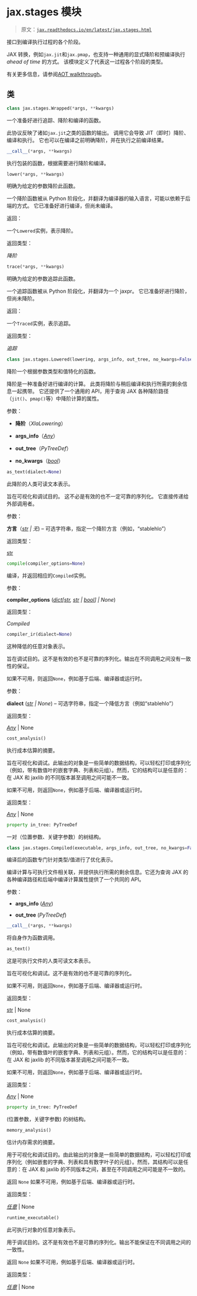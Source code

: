 # jax.stages 模块

> 原文：[`jax.readthedocs.io/en/latest/jax.stages.html`](https://jax.readthedocs.io/en/latest/jax.stages.html)

接口到编译执行过程的各个阶段。

JAX 转换，例如`jax.jit`和`jax.pmap`，也支持一种通用的显式降阶和预编译执行 *ahead of time* 的方式。 该模块定义了代表这一过程各个阶段的类型。

有关更多信息，请参阅[AOT walkthrough](https://jax.readthedocs.io/en/latest/aot.html)。

## 类

```py
class jax.stages.Wrapped(*args, **kwargs)
```

一个准备好进行追踪、降阶和编译的函数。

此协议反映了诸如`jax.jit`之类的函数的输出。 调用它会导致 JIT（即时）降阶、编译和执行。 它也可以在编译之前明确降阶，并在执行之前编译结果。

```py
__call__(*args, **kwargs)
```

执行包装的函数，根据需要进行降阶和编译。

```py
lower(*args, **kwargs)
```

明确为给定的参数降阶此函数。

一个降阶函数被从 Python 阶段化，并翻译为编译器的输入语言，可能以依赖于后端的方式。 它已准备好进行编译，但尚未编译。

返回：

一个`Lowered`实例，表示降阶。

返回类型：

*降阶*

```py
trace(*args, **kwargs)
```

明确为给定的参数追踪此函数。

一个追踪函数被从 Python 阶段化，并翻译为一个 jaxpr。 它已准备好进行降阶，但尚未降阶。

返回：

一个`Traced`实例，表示追踪。

返回类型：

*追踪*

```py
class jax.stages.Lowered(lowering, args_info, out_tree, no_kwargs=False)
```

降阶一个根据参数类型和值特化的函数。

降阶是一种准备好进行编译的计算。 此类将降阶与稍后编译和执行所需的剩余信息一起携带。 它还提供了一个通用的 API，用于查询 JAX 各种降阶路径（`jit()`、`pmap()`等）中降阶计算的属性。

参数：

+   **降阶**（*XlaLowering*）

+   **args_info**（[*Any*](https://docs.python.org/3/library/typing.html#typing.Any "(在 Python v3.12 中)")）

+   **out_tree**（*PyTreeDef*）

+   **no_kwargs**（[*bool*](https://docs.python.org/3/library/functions.html#bool "(在 Python v3.12 中)")）

```py
as_text(dialect=None)
```

此降阶的人类可读文本表示。

旨在可视化和调试目的。 这不必是有效的也不一定可靠的序列化。 它直接传递给外部调用者。

参数：

**方言**（[*str*](https://docs.python.org/3/library/stdtypes.html#str "(在 Python v3.12 中)") *|* *无*) – 可选字符串，指定一个降阶方言（例如，“stablehlo”）

返回类型：

[str](https://docs.python.org/3/library/stdtypes.html#str "(在 Python v3.12 中)")

```py
compile(compiler_options=None)
```

编译，并返回相应的`Compiled`实例。

参数：

**compiler_options** ([*dict*](https://docs.python.org/3/library/stdtypes.html#dict "(in Python v3.12)")*[*[*str*](https://docs.python.org/3/library/stdtypes.html#str "(in Python v3.12)")*,* [*str*](https://docs.python.org/3/library/stdtypes.html#str "(in Python v3.12)") *|* [*bool*](https://docs.python.org/3/library/functions.html#bool "(in Python v3.12)")*]* *|* *None*)

返回类型：

*Compiled*

```py
compiler_ir(dialect=None)
```

这种降低的任意对象表示。

旨在调试目的。这不是有效的也不是可靠的序列化。输出在不同调用之间没有一致性的保证。

如果不可用，则返回`None`，例如基于后端、编译器或运行时。

参数：

**dialect** ([*str*](https://docs.python.org/3/library/stdtypes.html#str "(in Python v3.12)") *|* *None*) – 可选字符串，指定一个降低方言（例如“stablehlo”）

返回类型：

[*Any*](https://docs.python.org/3/library/typing.html#typing.Any "(in Python v3.12)") | None

```py
cost_analysis()
```

执行成本估算的摘要。

旨在可视化和调试。此输出的对象是一些简单的数据结构，可以轻松打印或序列化（例如，带有数值叶的嵌套字典、列表和元组）。然而，它的结构可以是任意的：在 JAX 和 jaxlib 的不同版本甚至调用之间可能不一致。

如果不可用，则返回`None`，例如基于后端、编译器或运行时。

返回类型：

[*Any*](https://docs.python.org/3/library/typing.html#typing.Any "(in Python v3.12)") | None

```py
property in_tree: PyTreeDef
```

一对（位置参数、关键字参数）的树结构。

```py
class jax.stages.Compiled(executable, args_info, out_tree, no_kwargs=False)
```

编译后的函数专门针对类型/值进行了优化表示。

编译计算与可执行文件相关联，并提供执行所需的剩余信息。它还为查询 JAX 的各种编译路径和后端中编译计算属性提供了一个共同的 API。

参数：

+   **args_info** ([*Any*](https://docs.python.org/3/library/typing.html#typing.Any "(in Python v3.12)"))

+   **out_tree** (*PyTreeDef*)

```py
__call__(*args, **kwargs)
```

将自身作为函数调用。

```py
as_text()
```

这是可执行文件的人类可读文本表示。

旨在可视化和调试。这不是有效的也不是可靠的序列化。

如果不可用，则返回`None`，例如基于后端、编译器或运行时。

返回类型：

[str](https://docs.python.org/3/library/stdtypes.html#str "(in Python v3.12)") | None

```py
cost_analysis()
```

执行成本估算的摘要。

旨在可视化和调试。此输出的对象是一些简单的数据结构，可以轻松打印或序列化（例如，带有数值叶的嵌套字典、列表和元组）。然而，它的结构可以是任意的：在 JAX 和 jaxlib 的不同版本甚至调用之间可能不一致。

如果不可用，则返回`None`，例如基于后端、编译器或运行时。

返回类型：

[*Any*](https://docs.python.org/3/library/typing.html#typing.Any "(in Python v3.12)") | None

```py
property in_tree: PyTreeDef
```

(位置参数，关键字参数) 的树结构。

```py
memory_analysis()
```

估计内存需求的摘要。

用于可视化和调试目的。由此输出的对象是一些简单的数据结构，可以轻松打印或序列化（例如嵌套的字典、列表和具有数字叶子的元组）。然而，其结构可以是任意的：在 JAX 和 jaxlib 的不同版本之间，甚至在不同调用之间可能是不一致的。

返回 `None` 如果不可用，例如基于后端、编译器或运行时。

返回类型：

[*任意*](https://docs.python.org/3/library/typing.html#typing.Any "(在 Python v3.12 中)") | None

```py
runtime_executable()
```

此可执行对象的任意对象表示。

用于调试目的。这不是有效也不是可靠的序列化。输出不能保证在不同调用之间的一致性。

返回 `None` 如果不可用，例如基于后端、编译器或运行时。

返回类型：

[*任意*](https://docs.python.org/3/library/typing.html#typing.Any "(在 Python v3.12 中)") | None
